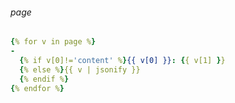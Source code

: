 ###### page

```yml
{% for v in page %}
-
  {% if v[0]!='content' %}{{ v[0] }}: {{ v[1] }}
  {% else %}{{ v | jsonify }}
  {% endif %}
{% endfor %}
```